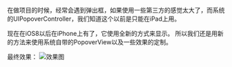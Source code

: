 在做项目的时候，经常会遇到弹出框，如果使用一些第三方的感觉太大了，而系统的UIPopoverController，我们知道这个以前是只能在iPad上用。

现在在iOS8以后在iPhone上有了，它使用全新的方式来显示。
所以我们还是用新的方法来使用系统自带的PopoverView以及一些效果的定制。

最终效果：
![效果图](https://github.com/tonlen/TPPopoverView/blob/master/IMG_0447.jpg?raw=true)

